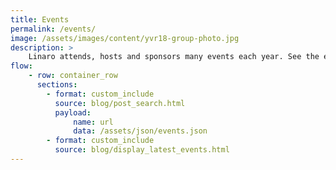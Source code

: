 ```yaml
---
title: Events
permalink: /events/
image: /assets/images/content/yvr18-group-photo.jpg
description: >
    Linaro attends, hosts and sponsors many events each year. See the events we are a part of below.
flow:
    - row: container_row
      sections:
        - format: custom_include
          source: blog/post_search.html
          payload:
              name: url
              data: /assets/json/events.json
        - format: custom_include
          source: blog/display_latest_events.html
---
```

